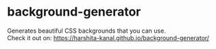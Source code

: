 # background-generator
Generates beautiful CSS backgrounds that you can use. <br>
Check it out on: https://harshita-kanal.github.io/background-generator/
